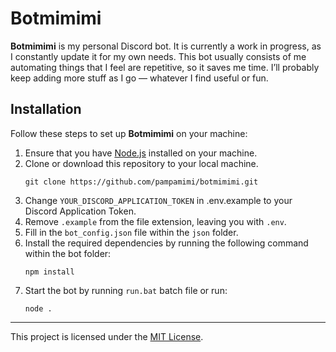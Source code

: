
# Botmimimi

**Botmimimi** is my personal Discord bot. It is currently a work in progress, as I constantly update it for my own needs. This bot usually consists of me automating things that I feel are repetitive, so it saves me time. I’ll probably keep adding more stuff as I go — whatever I find useful or fun.

## Installation

Follow these steps to set up **Botmimimi** on your machine:

1. Ensure that you have [Node.js](https://nodejs.org/en/) installed on your machine.
2. Clone or download this repository to your local machine.
    ```
    git clone https://github.com/pampamimi/botmimimi.git
    ```
3. Change `YOUR_DISCORD_APPLICATION_TOKEN` in .env.example to your Discord Application Token.
4. Remove `.example` from the file extension, leaving you with `.env`.
5. Fill in the `bot_config.json` file within the `json` folder.
6. Install the required dependencies by running the following command within the bot folder:
    ```
    npm install
    ```
7. Start the bot by running `run.bat` batch file or run:
    ```
    node .
    ```
---
This project is licensed under the [MIT License](https://github.com/pampamimi/botmimimi/blob/main/LICENSE).
